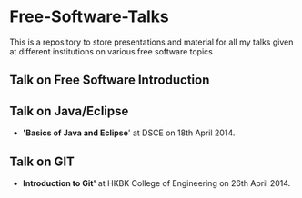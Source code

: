 Free-Software-Talks
===================

This is a repository to store presentations and material for all my talks given at different institutions on various free software topics

## Talk on Free Software Introduction

## Talk on Java/Eclipse
 * <b>'Basics of Java and Eclipse</b>' at DSCE on 18th April 2014.

## Talk on GIT

 * <b>Introduction to Git'</b> at HKBK College of Engineering on 26th April 2014.
      
